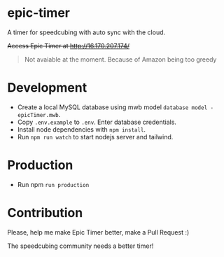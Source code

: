 # epic-timer
A timer for speedcubing with auto sync with the cloud.

~~Access Epic Timer at <http://16.170.207.174/>~~

> Not avaiable at the moment. Because of Amazon being too greedy

# Development
- Create a local MySQL database using mwb model `database model - epicTimer.mwb`.
- Copy `.env.example` to `.env`. Enter database credentials.
- Install node dependencies with `npm install`.
- Run `npm run watch` to start nodejs server and tailwind.

# Production
- Run npm `run production`

# Contribution 
Please, help me make Epic Timer better, make a Pull Request :)

The speedcubing community needs a better timer!
